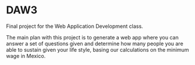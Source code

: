 # DAW3
Final project for the Web Application Development class.

The main plan with this project is to generate a web app where you can answer a set of questions given and determine how many 
people you are able to sustain given your life style, basing our calculations on the minimum wage in Mexico.
